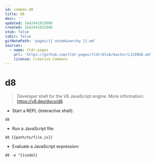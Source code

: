 ```yaml
---
id: common.d8
title: D8
desc: ''
updated: 1642441815006
created: 1642441815006
stub: false
isDir: false
gitNotePath: 'pages/{{ noteHiearchy }}.md'
sources:
  - name: tldr-pages
    url: 'https://github.com/tldr-pages/tldr/blob/master/LICENSE.md'
    license: Creative Commons
---
```

# d8

> Developer shell for the V8 JavaScript engine.
> More information: <https://v8.dev/docs/d8>.

- Start a REPL (interactive shell):

`d8`

- Run a JavaScript file:

`d8 {{path/to/file.js}}`

- Evaluate a JavaScript expression:

`d8 -e "{{code}}`


